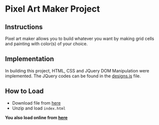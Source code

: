 # Pixel Art Maker Project

## Instructions
Pixel art maker allows you to build whatever you want by making grid cells and painting with color(s) of your choice.

## Implementation
In building this project, HTML, CSS and JQuery DOM Manipulation were implemented.
The JQuery codes can be found in the [designs.js](designs.js) file.

## How to Load
* Download file from [here](https://github.com/KadiriJhay/pixel-art-maker/archive/master.zip)
* Unzip and load `index.html`

**You also load online from [here](kadirijhay.github.io/pixel-art-maker)**
